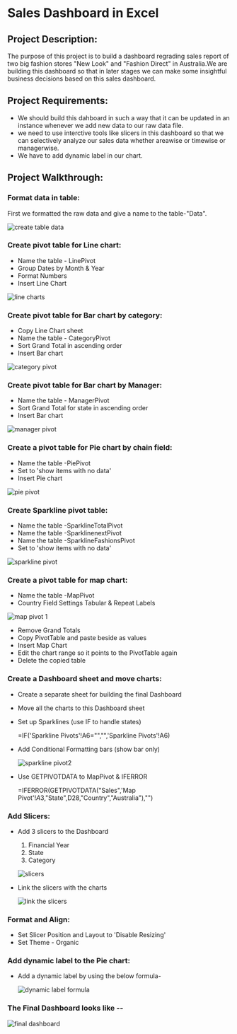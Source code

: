 
# Sales Dashboard in Excel

## Project Description:
The purpose of this project is to build a dashboard regrading sales report of two big fashion stores "New Look" and "Fashion Direct" in Australia.We are building this dashboard so that in later stages we can make some insightful business decisions based on this sales dashboard.
## Project Requirements:
- We should build this dahboard in such a way that it can be updated in an instance whenever we add new data to our raw data file.
- we need to use interctive tools like slicers in this dashboard so that we can selectively analyze our sales data whether areawise or timewise or managerwise.
- We have to add dynamic label in our chart.
## Project Walkthrough:
### Format data in table:
 
 First we formatted the raw data and give a name to the table-"Data".

![create table data](https://user-images.githubusercontent.com/80168505/143173325-f81cc0aa-9fcb-49fb-9666-ee544d653776.png)
 
 ### Create pivot table for Line chart:

 - Name the table - LinePivot
 - Group Dates by Month & Year
 - Format Numbers
 - Insert Line Chart

 ![line charts](https://user-images.githubusercontent.com/80168505/143177092-6fbfb27e-2c8c-4ba0-86c1-fbfc78ed2275.png)

### Create pivot table for Bar chart by category:

- Copy Line Chart sheet
- Name the table - CategoryPivot
- Sort Grand Total in ascending order 
- Insert Bar chart

![category pivot](https://user-images.githubusercontent.com/80168505/143177633-e21db3cf-ff55-417a-a421-38c13d2ca0d5.png)

### Create pivot table for Bar chart by Manager:

- Name the table - ManagerPivot
- Sort Grand Total for state in ascending order 
- Insert Bar chart

![manager pivot](https://user-images.githubusercontent.com/80168505/143178085-411924cb-0c55-4a98-8ce8-be9241d4f1b1.png)

### Create a pivot table for Pie chart by chain field:

- Name the table -PiePivot
- Set to 'show items with no data'
- Insert Pie chart

![pie pivot](https://user-images.githubusercontent.com/80168505/143180877-02ebeb3a-5864-45ec-805f-c14953f93f3f.png)

### Create Sparkline pivot table:

- Name the table -SparklineTotalPivot
- Name the table -SparklinenextPivot
- Name the table -SparklineFashionsPivot
- Set to 'show items with no data'

![sparkline pivot](https://user-images.githubusercontent.com/80168505/143182514-61c7603a-906b-4c05-be73-e671017b8987.png)

### Create a pivot table for map chart:

- Name the table -MapPivot
- Country Field Settings Tabular & Repeat Labels

![map pivot 1](https://user-images.githubusercontent.com/80168505/143183426-1e1678c4-6b0b-4828-a629-28542573c74c.png)

- Remove Grand Totals
- Copy PivotTable and paste beside as values
- Insert Map Chart
- Edit the chart range so it points to the PivotTable again
- Delete the copied table

### Create a Dashboard sheet and move charts:

- Create a separate sheet for building the final Dashboard
- Move all the charts to this Dashboard sheet
- Set up Sparklines (use IF to handle states)
    
    =IF('Sparkline Pivots'!A6="","",'Sparkline Pivots'!A6)
- Add Conditional Formatting bars (show bar only)

     ![sparkline pivot2](https://user-images.githubusercontent.com/80168505/143184966-4c6c8fa2-4ee1-4d32-94d0-5728b7aa7123.png)

- Use GETPIVOTDATA to MapPivot & IFERROR  

    =IFERROR(GETPIVOTDATA("Sales",'Map Pivot'!$A$3,"State",D28,"Country","Australia"),"")

### Add Slicers:

- Add 3 slicers to the Dashboard
    1. Financial Year
    2. State
    3. Category
    
    ![slicers](https://user-images.githubusercontent.com/80168505/143185563-ff9db683-3961-480c-9c97-82a4806a74de.png)

- Link the slicers with the charts

    ![link the slicers](https://user-images.githubusercontent.com/80168505/143187497-f2fbcb54-b9e2-4149-a89b-1ed965e4753f.png)

### Format and Align:

- Set Slicer Position and Layout to 'Disable Resizing'
- Set Theme - Organic

### Add dynamic label to the Pie chart:

- Add a dynamic label by using the below formula-

    ![dynamic label formula](https://user-images.githubusercontent.com/80168505/143188965-f3f8fdef-6d29-4a45-9fc4-a2b0b883dd40.png)

### The Final Dashboard looks like --

![final dashboard](https://user-images.githubusercontent.com/80168505/143191103-0dbee2c9-04aa-4fe4-9375-d9c84a4317bc.png)

    

